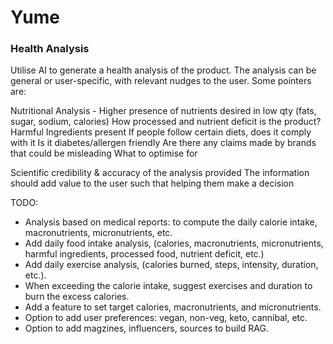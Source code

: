 # Yume

### Health Analysis

Utilise AI to generate a health analysis of the product. The analysis can be general or user-specific, with relevant nudges to the user. Some pointers are:

Nutritional Analysis - Higher presence of nutrients desired in low qty (fats, sugar, sodium, calories)
How processed and nutrient deficit is the product?
Harmful Ingredients present
If people follow certain diets, does it comply with it
Is it diabetes/allergen friendly
Are there any claims made by brands that could be misleading
What to optimise for

Scientific credibility & accuracy of the analysis provided
The information should add value to the user such that helping them make a decision



TODO:
- Analysis based on medical reports: to compute the daily calorie intake, macronutrients, micronutrients, etc.
- Add daily food intake analysis, (calories, macronutrients, micronutrients, harmful ingredients, processed food, nutrient deficit, etc.)
- Add daily exercise analysis, (calories burned, steps, intensity, duration, etc.).
- When exceeding the calorie intake, suggest exercises and duration to burn the excess calories.
- Add a feature to set target calories, macronutrients, and micronutrients.
- Option to add user preferences: vegan, non-veg, keto, cannibal, etc.
- Option to add magzines, influencers, sources to build RAG.

